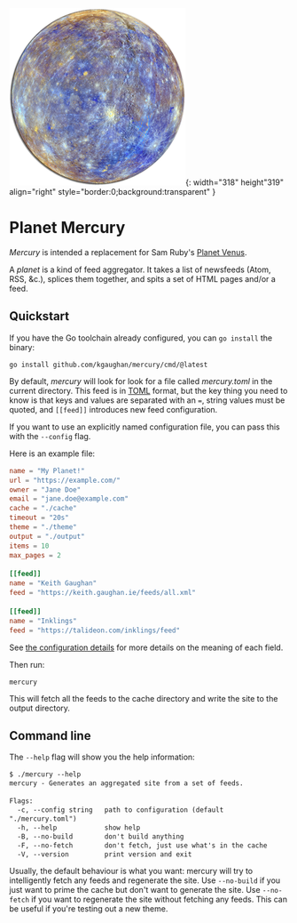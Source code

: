 ![](mercury.png){: width="318" height"319" align="right" style="border:0;background:transparent" }

# Planet Mercury

_Mercury_ is intended a replacement for Sam Ruby's [Planet Venus](https://github.com/rubys/venus/).

A _planet_ is a kind of feed aggregator. It takes a list of newsfeeds (Atom, RSS, &c.), splices them together, and spits a set of HTML pages and/or a feed.

## Quickstart

If you have the Go toolchain already configured, you can `go install` the binary:

```console
go install github.com/kgaughan/mercury/cmd/@latest
```

By default, _mercury_ will look for look for a file called _mercury.toml_ in the current directory. This feed is in [TOML][] format, but the key thing you need to know is that keys and values are separated with an `=`, string values must be quoted, and `[[feed]]` introduces new feed configuration.

If you want to use an explicitly named configuration file, you can pass this with the `--config` flag.

Here is an example file:

```toml
name = "My Planet!"
url = "https://example.com/"
owner = "Jane Doe"
email = "jane.doe@example.com"
cache = "./cache"
timeout = "20s"
theme = "./theme"
output = "./output"
items = 10
max_pages = 2

[[feed]]
name = "Keith Gaughan"
feed = "https://keith.gaughan.ie/feeds/all.xml"

[[feed]]
name = "Inklings"
feed = "https://talideon.com/inklings/feed"
```

See [the configuration details](configuration.md) for more details on the meaning of each field.

Then run:

```console
mercury
```

This will fetch all the feeds to the cache directory and write the site to the output directory.

[TOML]: https://en.wikipedia.org/wiki/TOML

## Command line

The `--help` flag will show you the help information:

```console
$ ./mercury --help
mercury - Generates an aggregated site from a set of feeds.

Flags:
  -c, --config string   path to configuration (default "./mercury.toml")
  -h, --help            show help
  -B, --no-build        don't build anything
  -F, --no-fetch        don't fetch, just use what's in the cache
  -V, --version         print version and exit
```

Usually, the default behaviour is what you want: mercury will try to intelligently fetch any feeds and regenerate the site. Use `--no-build` if you just want to prime the cache but don't want to generate the site. Use `--no-fetch` if you want to regenerate the site without fetching any feeds. This can be useful if you're testing out a new theme.
